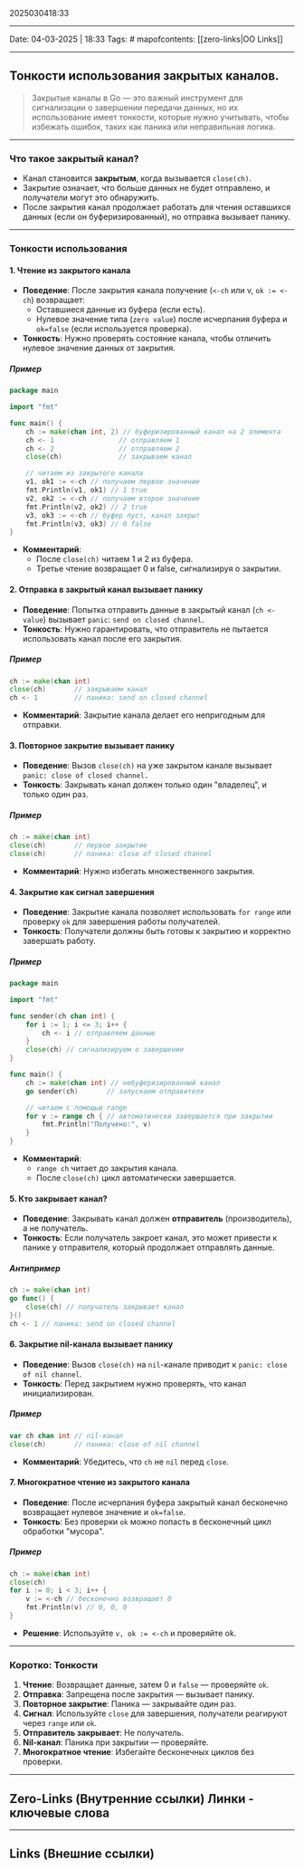2025030418:33
___
Date: 04-03-2025 | 18:33
Tags: #
mapofcontents: [[zero-links|OO Links]]
___
## Тонкости использования закрытых каналов.

> Закрытые каналы в Go — это важный инструмент для сигнализации о завершении передачи данных, но их использование имеет тонкости, которые нужно учитывать, чтобы избежать ошибок, таких как паника или неправильная логика.

---
### Что такое закрытый канал?

- Канал становится **закрытым**, когда вызывается `close(ch)`.
- Закрытие означает, что больше данных не будет отправлено, и получатели могут это обнаружить.
- После закрытия канал продолжает работать для чтения оставшихся данных (если он буферизированный), но отправка вызывает панику.

---
### Тонкости использования

#### 1. Чтение из закрытого канала

- **Поведение**: После закрытия канала получение (`<-ch` или v, `ok := <-ch`) возвращает:
    - Оставшиеся данные из буфера (если есть).
    - Нулевое значение типа (`zero value`) после исчерпания буфера и `ok=false` (если используется проверка).
- **Тонкость**: Нужно проверять состояние канала, чтобы отличить нулевое значение данных от закрытия.
##### Пример
```go
package main

import "fmt"

func main() {
    ch := make(chan int, 2) // буферизированный канал на 2 элемента
    ch <- 1                // отправляем 1
    ch <- 2                // отправляем 2
    close(ch)              // закрываем канал

    // читаем из закрытого канала
    v1, ok1 := <-ch // получаем первое значение
    fmt.Println(v1, ok1) // 1 true
    v2, ok2 := <-ch // получаем второе значение
    fmt.Println(v2, ok2) // 2 true
    v3, ok3 := <-ch // буфер пуст, канал закрыт
    fmt.Println(v3, ok3) // 0 false
}
```

- **Комментарий**:
    - После `close(ch)` читаем 1 и 2 из буфера.
    - Третье чтение возвращает 0 и false, сигнализируя о закрытии.

#### 2. Отправка в закрытый канал вызывает панику

- **Поведение**: Попытка отправить данные в закрытый канал (`ch <- value`) вызывает `panic`: `send on closed channel`.
- **Тонкость**: Нужно гарантировать, что отправитель не пытается использовать канал после его закрытия.
##### Пример
```go
ch := make(chan int)
close(ch)       // закрываем канал
ch <- 1         // паника: send on closed channel
```

- **Комментарий**: Закрытие канала делает его непригодным для отправки.

#### 3. Повторное закрытие вызывает панику

- **Поведение**: Вызов `close(ch)` на уже закрытом канале вызывает `panic: close of closed channel.`
- **Тонкость**: Закрывать канал должен только один "владелец", и только один раз.
##### Пример
```go
ch := make(chan int)
close(ch)       // первое закрытие
close(ch)       // паника: close of closed channel
```

- **Комментарий**: Нужно избегать множественного закрытия.

#### 4. Закрытие как сигнал завершения

- **Поведение**: Закрытие канала позволяет использовать `for range` или проверку `ok` для завершения работы получателей.
- **Тонкость**: Получатели должны быть готовы к закрытию и корректно завершать работу.
##### Пример
```go
package main

import "fmt"

func sender(ch chan int) {
    for i := 1; i <= 3; i++ {
        ch <- i // отправляем данные
    }
    close(ch) // сигнализируем о завершении
}

func main() {
    ch := make(chan int) // небуферизированный канал
    go sender(ch)       // запускаем отправителя

    // читаем с помощью range
    for v := range ch { // автоматически завершается при закрытии
        fmt.Println("Получено:", v)
    }
}
```

- **Комментарий**:
    - `range ch` читает до закрытия канала.
    - После `close(ch)` цикл автоматически завершается.

#### 5. Кто закрывает канал?

- **Поведение**: Закрывать канал должен **отправитель** (производитель), а не получатель.
- **Тонкость**: Если получатель закроет канал, это может привести к панике у отправителя, который продолжает отправлять данные.
##### Антипример
```go
ch := make(chan int)
go func() {
    close(ch) // получатель закрывает канал
}()
ch <- 1 // паника: send on closed channel
```

#### 6. Закрытие nil-канала вызывает панику

- **Поведение**: Вызов `close(ch)` на `nil`-канале приводит к `panic: close of nil channel`.
- **Тонкость**: Перед закрытием нужно проверять, что канал инициализирован.
##### Пример
```go
var ch chan int // nil-канал
close(ch)       // паника: close of nil channel
```

- **Комментарий**: Убедитесь, что `ch` не `nil` перед `close`.

#### 7. Многократное чтение из закрытого канала

- **Поведение**: После исчерпания буфера закрытый канал бесконечно возвращает нулевое значение и `ok=false`.
- **Тонкость**: Без проверки `ok` можно попасть в бесконечный цикл обработки "мусора".
##### Пример
```go
ch := make(chan int)
close(ch)
for i := 0; i < 3; i++ {
    v := <-ch // бесконечно возвращает 0
    fmt.Println(v) // 0, 0, 0
}
```

- **Решение**: Используйте `v, ok := <-ch` и проверяйте ok.

---
### Коротко: Тонкости

1. **Чтение**: Возвращает данные, затем 0 и `false` — проверяйте `ok`.
2. **Отправка**: Запрещена после закрытия — вызывает панику.
3. **Повторное закрытие**: Паника — закрывайте один раз.
4. **Сигнал**: Используйте `close` для завершения, получатели реагируют через `range` или `ok`.
5. **Отправитель закрывает**: Не получатель.
6. **Nil-канал**: Паника при закрытии — проверяйте.
7. **Многократное чтение**: Избегайте бесконечных циклов без проверки.

-----
**Zero-Links**  (Внутренние ссылки) Линки - ключевые слова
-

------
**Links** (Внешние ссылки)
-
